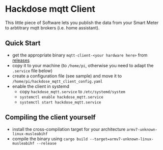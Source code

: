 # Hackdose mqtt Client

This little piece of Software lets you publish the data from your Smart Meter to arbtitrary
mqtt brokers (i.e. home assistant).

## Quick Start

 - get the appropriate binary `mqtt-client-<your hardware here>` from [releases](https://github.com/torfmaster/hackdose/actions/workflows/release.yaml)
 - copy it to your machine (to `/home/pi`, otherwise you need to adapt the `.service` file below)
 - create a configuration file (see sample) and move it to `/home/pi/hackdose_mqtt_client_config.yaml`
 - enable the client in systemd
    - copy `hackdose_mqtt.service` to `/etc/systemd/system`
    - `systemctl enable hackdose_mqtt.service`
    - `systemctl start hackdose_mqtt.service`

## Compiling the client yourself

 - install the cross-compilation target for your architecture
   `armv7-unknown-linux-musleabihf`
 - compile the binary using `cargo build --target=armv7-unknown-linux-musleabihf --release` 
